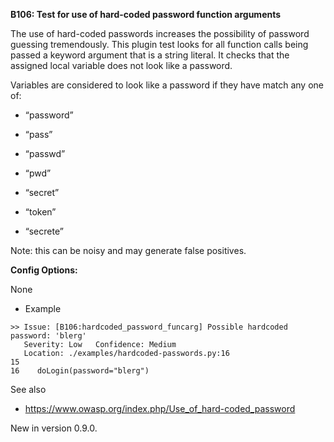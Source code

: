 **B106: Test for use of hard-coded password function arguments**

The use of hard-coded passwords increases the possibility of password
guessing tremendously. This plugin test looks for all function calls
being passed a keyword argument that is a string literal. It checks that
the assigned local variable does not look like a password.

Variables are considered to look like a password if they have match any
one of:

  - “password”

  - “pass”

  - “passwd”

  - “pwd”

  - “secret”

  - “token”

  - “secrete”

Note: this can be noisy and may generate false positives.

**Config Options:**

None

  - Example

<!-- end list -->

    >> Issue: [B106:hardcoded_password_funcarg] Possible hardcoded
    password: 'blerg'
       Severity: Low   Confidence: Medium
       Location: ./examples/hardcoded-passwords.py:16
    15
    16    doLogin(password="blerg")

See also

  - <https://www.owasp.org/index.php/Use_of_hard-coded_password>

New in version 0.9.0.
